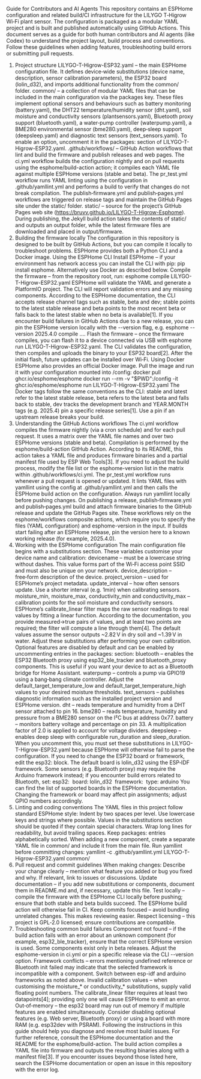 Guide for Contributors and AI Agents
This repository contains an ESPHome configuration and related build/CI infrastructure for the LILYGO T‑Higrow Wi‑Fi plant sensor. The configuration is packaged as a modular YAML project and is built and published automatically using GitHub Actions. This document serves as a guide for both human contributors and AI agents (like Codex) to understand the project layout, build process and conventions. Follow these guidelines when adding features, troubleshooting build errors or submitting pull requests.
1. Project structure
LILYGO-T-Higrow-ESP32.yaml – the main ESPHome configuration file. It defines device‐wide substitutions (device name, description, sensor calibration parameters), the ESP32 board (lolin_d32), and imports additional functionality from the common/ folder.
common/ – a collection of modular YAML files that can be included in the main configuration via the packages key. These files implement optional sensors and behaviours such as battery monitoring (battery.yaml), the DHT22 temperature/humidity sensor (dht.yaml), soil moisture and conductivity sensors (plantsensors.yaml), Bluetooth proxy support (bluetooth.yaml), a water‑pump controller (waterpump.yaml), a BME280 environmental sensor (bme280.yaml), deep‑sleep support (deepsleep.yaml) and diagnostic text sensors (text_sensors.yaml). To enable an option, uncomment it in the packages: section of LILYGO-T-Higrow-ESP32.yaml.
.github/workflows/ – GitHub Action workflows that lint and build the firmware and publish releases and web pages. The ci.yml workflow builds the configuration nightly and on pull requests using the esphome/build-action action; it compiles each YAML file against multiple ESPHome versions (stable and beta). The pr_test.yml workflow runs YAML linting using the configuration in .github/yamllint.yml and performs a build to verify that changes do not break compilation. The publish‑firmware.yml and publish‑pages.yml workflows are triggered on release tags and maintain the GitHub Pages site under the static/ folder.
static/ – source for the project’s GitHub Pages web site (https://bruvv.github.io/LILYGO-T-Higrow-Esphome). During publishing, the Jekyll build action takes the contents of static/ and outputs an output folder, while the latest firmware files are downloaded and placed in output/firmware.
2. Building the firmware locally
The configuration in this repository is designed to be built by GitHub Actions, but you can compile it locally to troubleshoot problems. ESPHome provides both a Python CLI and a Docker image.
Using the ESPHome CLI
Install ESPHome – if your environment has network access you can install the CLI with pip: pip install esphome. Alternatively use Docker as described below.
Compile the firmware – from the repository root, run:
esphome compile LILYGO-T-Higrow-ESP32.yaml
ESPHome will validate the YAML and generate a PlatformIO project. The CLI will report validation errors and any missing components. According to the ESPHome documentation, the CLI accepts release channel tags such as stable, beta and dev; stable points to the latest stable release and beta points to the most recent beta or falls back to the latest stable when no beta is available[1]. If you encounter build failures in GitHub Actions due to a new release, you can pin the ESPHome version locally with the --version flag, e.g. esphome --version 2025.4.0 compile ….
Flash the firmware – once the firmware compiles, you can flash it to a device connected via USB with esphome run LILYGO-T-Higrow-ESP32.yaml. The CLI validates the configuration, then compiles and uploads the binary to your ESP32 board[2]. After the initial flash, future updates can be installed over Wi‑Fi.
Using Docker
ESPHome also provides an official Docker image. Pull the image and run it with your configuration mounted into /config:
docker pull ghcr.io/esphome/esphome docker run --rm -v "$PWD":/config -it ghcr.io/esphome/esphome run LILYGO-T-Higrow-ESP32.yaml
The Docker tags follow the same conventions as the CLI: stable and latest refer to the latest stable release, beta refers to the latest beta and falls back to stable, dev tracks the development branch and YEAR.MONTH tags (e.g. 2025.4) pin a specific release series[1]. Use a pin if an upstream release breaks your build.
3. Understanding the GitHub Actions workflows
The ci.yml workflow compiles the firmware nightly (via a cron schedule) and for each pull request. It uses a matrix over the YAML file names and over two ESPHome versions (stable and beta). Compilation is performed by the esphome/build-action GitHub Action. According to its README, this action takes a YAML file and produces firmware binaries and a partial manifest file used by ESP Web Tools[3]. If you need to adjust the build process, modify the file list or the esphome-version list in the matrix within .github/workflows/ci.yml.
The pr_test.yml workflow runs whenever a pull request is opened or updated. It lints YAML files with yamllint using the config at .github/yamllint.yml and then calls the ESPHome build action on the configuration. Always run yamllint locally before pushing changes.
On publishing a release, publish‑firmware.yml and publish‑pages.yml build and attach firmware binaries to the GitHub release and update the GitHub Pages site. These workflows rely on the esphome/workflows composite actions, which require you to specify the files (YAML configuration) and esphome-version in the input. If builds start failing after an ESPHome release, pin the version here to a known working release (for example, 2025.4.0).
4. Working with the ESPHome configuration
The main configuration file begins with a substitutions section. These variables customise your device name and calibration:
devicename – must be a lowercase string without dashes. This value forms part of the Wi‑Fi access point SSID and must also be unique on your network.
device_description – free‑form description of the device.
project_version – used for ESPHome’s project metadata.
update_interval – how often sensors update. Use a shorter interval (e.g. 1min) when calibrating sensors.
moisture_min, moisture_max, conductivity_min and conductivity_max – calibration points for the soil moisture and conductivity sensors. ESPHome’s calibrate_linear filter maps the raw sensor readings to real values by fitting a linear function. According to the documentation, you provide measured→true pairs of values, and at least two points are required; the filter will compute a line through them[4]. The default values assume the sensor outputs ~2.82 V in dry soil and ~1.39 V in water. Adjust these substitutions after performing your own calibration.
Optional features are disabled by default and can be enabled by uncommenting entries in the packages: section:
bluetooth – enables the ESP32 Bluetooth proxy using esp32_ble_tracker and bluetooth_proxy components. This is useful if you want your device to act as a Bluetooth bridge for Home Assistant.
waterpump – controls a pump via GPIO19 using a bang‑bang climate controller. Adjust the default_target_temperature_low and default_target_temperature_high values to your desired moisture thresholds.
text_sensors – publishes diagnostic information such as the installed project version and ESPHome version.
dht – reads temperature and humidity from a DHT sensor attached to pin 16.
bme280 – reads temperature, humidity and pressure from a BME280 sensor on the I²C bus at address 0x77.
battery – monitors battery voltage and percentage on pin 33. A multiplication factor of 2.0 is applied to account for voltage dividers.
deepsleep – enables deep sleep with configurable run_duration and sleep_duration. When you uncomment this, you must set these substitutions in LILYGO-T-Higrow-ESP32.yaml because ESPHome will otherwise fail to parse the configuration.
If you need to change the ESP32 board or framework, edit the esp32: block. The default board is lolin_d32 using the ESP‑IDF framework. Some sensors (e.g. Bluetooth proxy) may require the Arduino framework instead; if you encounter build errors related to Bluetooth, set:
esp32:   board: lolin_d32   framework:     type: arduino
You can find the list of supported boards in the ESPHome documentation. Changing the framework or board may affect pin assignments; adjust GPIO numbers accordingly.
5. Linting and coding conventions
The YAML files in this project follow standard ESPHome style:
Indent by two spaces per level.
Use lowercase keys and strings where possible. Values in the substitutions section should be quoted if they contain special characters.
Wrap long lines for readability, but avoid trailing spaces.
Keep packages: entries alphabetically sorted. When adding a new component, create a separate YAML file in common/ and include it from the main file.
Run yamllint before committing changes:
yamllint -c .github/yamllint.yml LILYGO-T-Higrow-ESP32.yaml common/
6. Pull request and commit guidelines
When making changes:
Describe your change clearly – mention what feature you added or bug you fixed and why. If relevant, link to issues or discussions.
Update documentation – if you add new substitutions or components, document them in README.md and, if necessary, update this file.
Test locally – compile the firmware with the ESPHome CLI locally before pushing; ensure that both stable and beta builds succeed. The ESPHome build action will otherwise fail in CI.
Keep commits focused – avoid bundling unrelated changes. This makes reviewing easier.
Respect licensing – this project is GPL‑2.0 licensed; ensure contributions are compatible.
7. Troubleshooting common build failures
Component not found – if the build action fails with an error about an unknown component (for example, esp32_ble_tracker), ensure that the correct ESPHome version is used. Some components exist only in beta releases. Adjust the esphome-version in ci.yml or pin a specific release via the CLI --version option.
Framework conflicts – errors mentioning undefined reference or Bluetooth init failed may indicate that the selected framework is incompatible with a component. Switch between esp-idf and arduino frameworks as noted above.
Invalid calibration values – when customising the moisture_* or conductivity_* substitutions, supply valid floating point numbers. The calibrate_linear filter requires at least two datapoints[4]; providing only one will cause ESPHome to emit an error.
Out‑of‑memory – the esp32 board may run out of memory if multiple features are enabled simultaneously. Consider disabling optional features (e.g. Web server, Bluetooth proxy) or using a board with more RAM (e.g. esp32dev with PSRAM).
Following the instructions in this guide should help you diagnose and resolve most build issues. For further reference, consult the ESPHome documentation and the README for the esphome/build-action. The build action compiles a YAML file into firmware and outputs the resulting binaries along with a manifest file[3]. If you encounter issues beyond those listed here, search the ESPHome documentation or open an issue in this repository with the error log.
